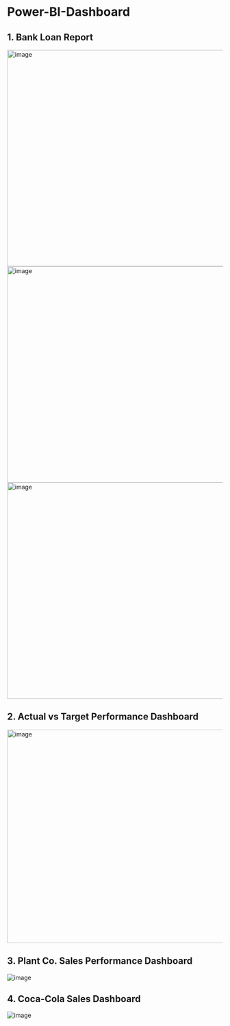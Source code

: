 # Power-BI-Dashboard

## 1. Bank Loan Report

<img width="897" height="506" alt="image" src="https://github.com/user-attachments/assets/94ab44ca-ecd1-4e54-97e2-70f441283b97" />

<img width="900" height="505" alt="image" src="https://github.com/user-attachments/assets/733cff51-4183-498c-a830-ceb635bb4bec" />

<img width="900" height="506" alt="image" src="https://github.com/user-attachments/assets/b059f6e0-eb65-49c0-83a9-0a19e9dae953" />

## 2. Actual vs Target Performance Dashboard

<img width="888" height="499" alt="image" src="https://github.com/user-attachments/assets/0aea21cd-9c4e-441b-bfff-b216dc074d9d" />

## 3. Plant Co. Sales Performance Dashboard

![image](https://github.com/user-attachments/assets/77d2b475-29fd-409e-9c40-72757d66a1d7)

## 4. Coca-Cola Sales Dashboard

![image](https://github.com/user-attachments/assets/48091f88-9344-4642-990d-a21dd5453c30)

